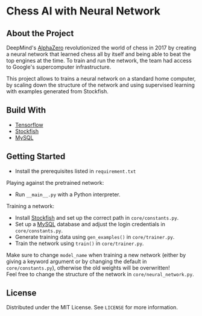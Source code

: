 # Chess AI with Neural Network

## About the Project
DeepMind's [AlphaZero](https://deepmind.com/blog/article/alphazero-shedding-new-light-grand-games-chess-shogi-and-go) revolutionized the world of chess in 2017 by creating a neural network that learned chess all by itself and being able to beat the top engines at the time. To train and run the network, the team had access to Google's supercomputer infrastructure. 

This project allows to trains a neural network on a standard home computer, by scaling down the structure of the network and using supervised learning with examples generated from Stockfish.

## Build With
- [Tensorflow](https://www.tensorflow.org/)
- [Stockfish](https://stockfishchess.org/)
- [MySQL](https://www.mysql.com/)

## Getting Started
- Install the prerequisites listed in `requirement.txt`

Playing against the pretrained network:
  - Run `__main__.py` with a Python interpreter.
  
Training a network:
  - Install [Stockfish](https://stockfishchess.org/) and set up the correct path in `core/constants.py`.
  - Set up a [MySQL](https://www.mysql.com/) database and adjust the login credentials in `core/constants.py`.
  - Generate training data using `gen_examples()` in `core/trainer.py`.
  - Train the network using `train()` in `core/trainer.py`.
  
  Make sure to change `model_name` when training a new network (either by giving a keyword argument or by changing the default in `core/constants.py`), otherwise the old weights will be overwritten! \
  Feel free to change the structure of the network in `core/neural_network.py`.

## License
Distributed under the MIT License. See `LICENSE` for more information.

